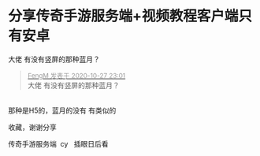 # 分享传奇手游服务端+视频教程客户端只有安卓


大佬 有没有竖屏的那种蓝月？

<div class="quote"><blockquote><font size="2"><a href="https://www.hostloc.com/forum.php?mod=redirect&amp;goto=findpost&amp;pid=9361796&amp;ptid=759109" target="_blank"><font color="#999999">FengM 发表于 2020-10-27 23:01</font></a></font><br />
大佬 有没有竖屏的那种蓝月？</blockquote></div><br />
那种是H5的，蓝月的没有 有类似的

收藏，谢谢分享

传奇手游服务端&nbsp;&nbsp;cy&nbsp; &nbsp;插眼日后看

